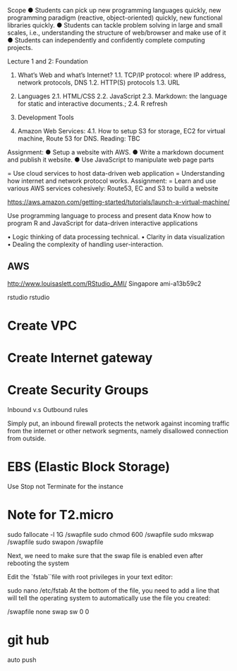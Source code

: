 Scope
●	Students can pick up new programming languages quickly, new programming paradigm (reactive, object-oriented) quickly, new functional libraries quickly.
●	Students can tackle problem solving in large and small scales, i.e., understanding the structure of web/browser and make use of it
●	Students can independently and confidently complete computing projects.


Lecture 1 and 2: Foundation
1.	What’s Web and what’s Internet?
1.1.	TCP/IP protocol: where IP address, network protocols, DNS
1.2.	HTTP(S) protocols
1.3.	URL

2.	Languages
2.1.	HTML/CSS
2.2.	JavaScript
2.3.	Markdown: the language for static and interactive documents.;
2.4.	R refresh

3.	Development Tools

4.	Amazon Web Services:
4.1.	How to setup S3 for storage, EC2 for virtual machine, Route 53 for DNS.
Reading: TBC


Assignment:
●	Setup a website with AWS.
●	Write a markdown document and publish it website.
●	Use JavaScript to manipulate web page parts

= Use cloud services to host data-driven web application
= Understanding how internet and network protocol works.	Assignment:
= Learn and use various AWS services cohesively: Route53, EC and S3 to build a website

https://aws.amazon.com/getting-started/tutorials/launch-a-virtual-machine/

Use programming language to process and present data	Know how to program R and JavaScript for data-driven interactive applications

•	Logic thinking of data processing technical.
•	Clarity in data visualization
•	Dealing the complexity of handling user-interaction.



## AWS

http://www.louisaslett.com/RStudio_AMI/
Singapore
ami-a13b59c2

rstudio
rstudio


# Create VPC

# Create Internet gateway

# Create Security Groups

Inbound v.s Outbound rules

Simply put, an inbound firewall protects the network against incoming traffic from the internet or other network segments, namely disallowed connection from outside.

# EBS (Elastic Block Storage)
Use Stop not Terminate for the instance

# Note for T2.micro

sudo fallocate -l 1G /swapfile
sudo chmod 600 /swapfile
sudo mkswap /swapfile
sudo swapon /swapfile

Next, we need to make sure that the swap file is enabled even after rebooting the system

Edit the `fstab``file with root privileges in your text editor:

sudo nano /etc/fstab
At the bottom of the file, you need to add a line that will tell the operating system to automatically use the file you created:

/swapfile   none    swap    sw    0   0

# git hub
auto push